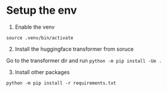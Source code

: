 # Setup the env

1. Enable the venv

`source .venv/bin/activate`

2. Install the huggingface transformer from soruce

Go to the transformer dir and run
`python -m pip install -Ue .`

3. Install other packages

`python -m pip install -r requirements.txt`